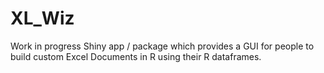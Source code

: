 # XL_Wiz

Work in progress Shiny app / package which provides a GUI for people to build custom Excel Documents in R using their R dataframes. 
